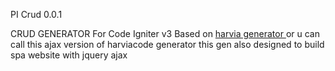PI Crud 0.0.1

CRUD GENERATOR For Code Igniter v3
Based on <a href="https://bitbucket.org/harviacode/codeigniter-crud-generator" >harvia generator </a>
or u can call this ajax version of harviacode generator
this gen also designed to build spa website with jquery ajax


